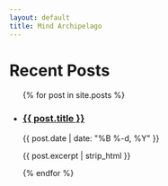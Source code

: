 ```yaml
---
layout: default
title: Mind Archipelago
---
```

# Recent Posts

<ul class="posts">
  {% for post in site.posts %}
    <li>
      <h3><a href="{{ post.url | relative_url }}">{{ post.title }}</a></h3>
      <p class="post-date">{{ post.date | date: "%B %-d, %Y" }}</p>
      <p>{{ post.excerpt | strip_html }}</p>
    </li>
  {% endfor %}
</ul>
